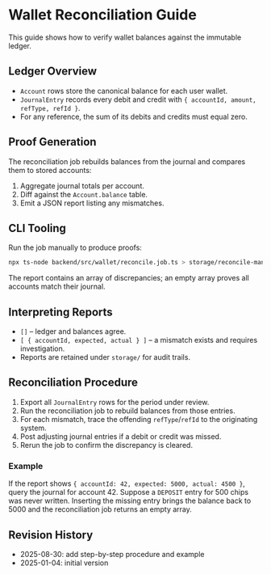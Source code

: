 # Wallet Reconciliation Guide

This guide shows how to verify wallet balances against the immutable ledger.

## Ledger Overview
- `Account` rows store the canonical balance for each user wallet.
- `JournalEntry` records every debit and credit with `{ accountId, amount, refType, refId }`.
- For any reference, the sum of its debits and credits must equal zero.

## Proof Generation
The reconciliation job rebuilds balances from the journal and compares them to stored accounts:

1. Aggregate journal totals per account.
2. Diff against the `Account.balance` table.
3. Emit a JSON report listing any mismatches.

## CLI Tooling
Run the job manually to produce proofs:

```bash
npx ts-node backend/src/wallet/reconcile.job.ts > storage/reconcile-manual.json
```

The report contains an array of discrepancies; an empty array proves all accounts match their journal.

## Interpreting Reports
- `[]` – ledger and balances agree.
- `[ { accountId, expected, actual } ]` – a mismatch exists and requires investigation.
- Reports are retained under `storage/` for audit trails.

## Reconciliation Procedure

1. Export all `JournalEntry` rows for the period under review.
2. Run the reconciliation job to rebuild balances from those entries.
3. For each mismatch, trace the offending `refType`/`refId` to the originating system.
4. Post adjusting journal entries if a debit or credit was missed.
5. Rerun the job to confirm the discrepancy is cleared.

### Example

If the report shows `{ accountId: 42, expected: 5000, actual: 4500 }`, query the journal for account 42. Suppose a `DEPOSIT` entry for 500 chips was never written. Inserting the missing entry brings the balance back to 5000 and the reconciliation job returns an empty array.

## Revision History
- 2025-08-30: add step-by-step procedure and example
- 2025-01-04: initial version
